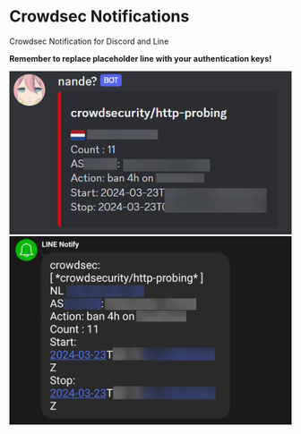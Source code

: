 # Crowdsec Notifications
Crowdsec Notification for Discord and Line

**Remember to replace placeholder line with your authentication keys!**

![Discord Example](img/Discord.png)
![Line Example](img/Line.png)